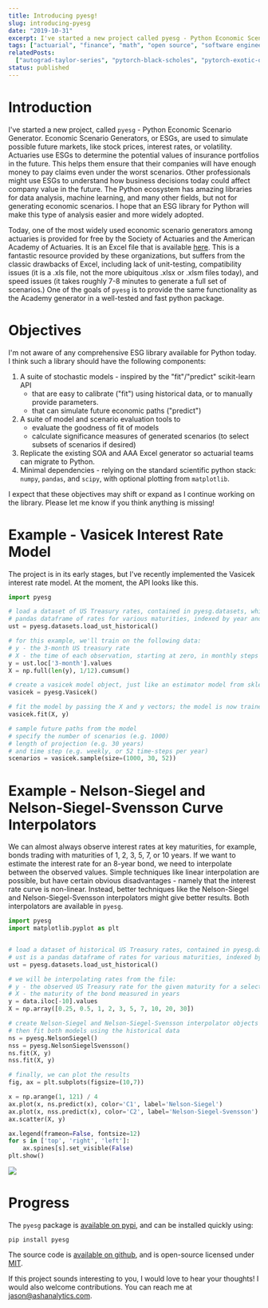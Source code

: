 ```yaml
---
title: Introducing pyesg!
slug: introducing-pyesg
date: "2019-10-31"
excerpt: I've started a new project called pyesg - Python Economic Scenario Generator. Economic Scenario Generators, or ESGs, are used to simulate possible future markets, like stock prices, interest rates, or volatility. Actuaries use ESGs to determine the potential values of insurance portfolios in the future. This helps them ensure that their companies will have enough money to pay claims even under the worst scenarios. Other professionals might use ESGs to understand how business decisions today could affect company value in the future. The Python ecosystem has amazing libraries for data analysis, machine learning, and many other fields, but not for generating economic scenarios. I hope that an ESG library for Python will make this type of analysis easier and more widely adopted.
tags: ["actuarial", "finance", "math", "open source", "software engineering"]
relatedPosts:
  ["autograd-taylor-series", "pytorch-black-scholes", "pytorch-exotic-options"]
status: published
---
```


# Introduction

I've started a new project, called `pyesg` - Python Economic Scenario Generator. Economic Scenario Generators, or ESGs, are used to simulate possible future markets, like stock prices, interest rates, or volatility. Actuaries use ESGs to determine the potential values of insurance portfolios in the future. This helps them ensure that their companies will have enough money to pay claims even under the worst scenarios. Other professionals might use ESGs to understand how business decisions today could affect company value in the future. The Python ecosystem has amazing libraries for data analysis, machine learning, and many other fields, but not for generating economic scenarios. I hope that an ESG library for Python will make this type of analysis easier and more widely adopted.

Today, one of the most widely used economic scenario generators among actuaries is provided for free by the Society of Actuaries and the American Academy of Actuaries. It is an Excel file that is available <a href="https://www.soa.org/resources/tables-calcs-tools/research-scenario/">here</a>. This is a fantastic resource provided by these organizations, but suffers from the classic drawbacks of Excel, including lack of unit-testing, compatibility issues (it is a .xls file, not the more ubiquitous .xlsx or .xlsm files today), and speed issues (it takes roughly 7-8 minutes to generate a full set of scenarios.) One of the goals of `pyesg` is to provide the same functionality as the Academy generator in a well-tested and fast python package.

# Objectives

I'm not aware of any comprehensive ESG library available for Python today. I think such a library should have the following components:

1. A suite of stochastic models - inspired by the "fit"/"predict" scikit-learn API
   - that are easy to calibrate ("fit") using historical data, or to manually provide parameters.
   - that can simulate future economic paths ("predict")
2. A suite of model and scenario evaluation tools to
   - evaluate the goodness of fit of models
   - calculate significance measures of generated scenarios (to select subsets of scenarios if desired)
3. Replicate the existing SOA and AAA Excel generator so actuarial teams can migrate to Python.
4. Minimal dependencies - relying on the standard scientific python stack: `numpy`, `pandas`, and `scipy`, with optional plotting from `matplotlib`.

I expect that these objectives may shift or expand as I continue working on the library. Please let me know if you think anything is missing!

# Example - Vasicek Interest Rate Model

The project is in its early stages, but I've recently implemented the Vasicek interest rate model. At the moment, the API looks like this.

```python
import pyesg

# load a dataset of US Treasury rates, contained in pyesg.datasets, which is a
# pandas dataframe of rates for various maturities, indexed by year and month
ust = pyesg.datasets.load_ust_historical()

# for this example, we'll train on the following data:
# y - the 3-month US treasury rate
# X - the time of each observation, starting at zero, in monthly steps
y = ust.loc['3-month'].values
X = np.full(len(y), 1/12).cumsum()

# create a vasicek model object, just like an estimator model from sklearn
vasicek = pyesg.Vasicek()

# fit the model by passing the X and y vectors; the model is now trained
vasicek.fit(X, y)

# sample future paths from the model
# specify the number of scenarios (e.g. 1000)
# length of projection (e.g. 30 years)
# and time step (e.g. weekly, or 52 time-steps per year)
scenarios = vasicek.sample(size=(1000, 30, 52))
```

# Example - Nelson-Siegel and Nelson-Siegel-Svensson Curve Interpolators

We can almost always observe interest rates at key maturities, for example, bonds trading with maturities of 1, 2, 3, 5, 7, or 10 years. If we want to estimate the interest rate for an 8-year bond, we need to interpolate between the observed values. Simple techniques like linear interpolation are possible, but have certain obvious disadvantages - namely that the interest rate curve is non-linear. Instead, better techniques like the Nelson-Siegel and Nelson-Siegel-Svensson interpolators might give better results. Both interpolators are available in `pyesg`.

```python
import pyesg
import matplotlib.pyplot as plt


# load a dataset of historical US Treasury rates, contained in pyesg.datasets
# ust is a pandas dataframe of rates for various maturities, indexed by year and month
ust = pyesg.datasets.load_ust_historical()

# we will be interpolating rates from the file:
# y - the observed US Treasury rate for the given maturity for a select observation date
# X - the maturity of the bond measured in years
y = data.iloc[-10].values
X = np.array([0.25, 0.5, 1, 2, 3, 5, 7, 10, 20, 30])

# create Nelson-Siegel and Nelson-Siegel-Svensson interpolator objects
# then fit both models using the historical data
ns = pyesg.NelsonSiegel()
nss = pyesg.NelsonSiegelSvensson()
ns.fit(X, y)
nss.fit(X, y)

# finally, we can plot the results
fig, ax = plt.subplots(figsize=(10,7))

x = np.arange(1, 121) / 4
ax.plot(x, ns.predict(x), color='C1', label='Nelson-Siegel')
ax.plot(x, nss.predict(x), color='C2', label='Nelson-Siegel-Svensson')
ax.scatter(X, y)

ax.legend(frameon=False, fontsize=12)
for s in ['top', 'right', 'left']:
    ax.spines[s].set_visible(False)
plt.show()
```

<img src="/img/pyesg.png" />

# Progress

The `pyesg` package is <a href="https://pypi.org/project/pyesg/">available on pypi</a>, and can be installed quickly using:

```
pip install pyesg
```

The source code is <a href="https://github.com/jason-ash/pyesg">available on github</a>, and is open-source licensed under <a href="https://github.com/jason-ash/pyesg/blob/master/LICENSE">MIT</a>.

If this project sounds interesting to you, I would love to hear your thoughts! I would also welcome contributions. You can reach me at <a href="mailto:jason@ashanalytics.com">jason@ashanalytics.com</a>.
